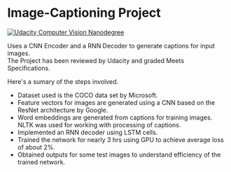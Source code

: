 # Image-Captioning Project
[![Udacity Computer Vision Nanodegree](http://tugan0329.bitbucket.io/imgs/github/cvnd.svg)](https://www.udacity.com/course/computer-vision-nanodegree--nd891)<br/>

Uses a CNN Encoder and a RNN Decoder to generate captions for input images.<br/>
The Project has been reviewed by Udacity and graded Meets Specifications. <br/>

Here's a sumary of the steps involved.


- Dataset used is the COCO data set by Microsoft.
- Feature vectors for images are generated using a CNN based on the ResNet architecture by Google.
- Word embeddings are generated from captions for training images. NLTK was used for working with processing of captions.
- Implemented an RNN decoder using LSTM cells.
- Trained the network for nearly 3 hrs using GPU to achieve average loss of about 2%.
- Obtained outputs for some test images to understand efficiency of the trained network.<br/>
